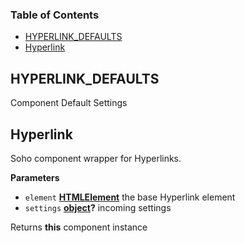 <!-- Generated by documentation.js. Update this documentation by updating the source code. -->

### Table of Contents

-   [HYPERLINK_DEFAULTS](#hyperlink_defaults)
-   [Hyperlink](#hyperlink)

## HYPERLINK_DEFAULTS

Component Default Settings

## Hyperlink

Soho component wrapper for Hyperlinks.

**Parameters**

-   `element` **[HTMLElement](https://developer.mozilla.org/docs/Web/HTML/Element)** the base Hyperlink element
-   `settings` **[object](https://developer.mozilla.org/docs/Web/JavaScript/Reference/Global_Objects/Object)?** incoming settings

Returns **this** component instance
